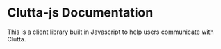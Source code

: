 # Clutta-js Documentation
This is a client library built in Javascript to help users communicate with Clutta.